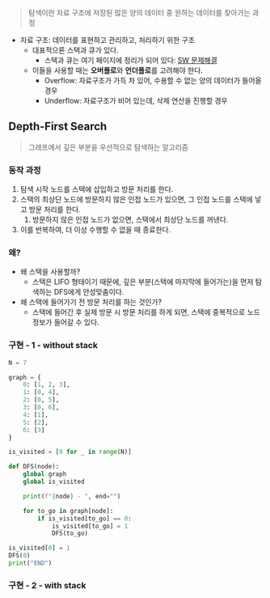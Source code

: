 > 탐색이란 자료 구조에 저장된 많은 양의 데이터 중 원하는 데이터를 찾아가는 과정
> 
- 자료 구조: 데이터를 표현하고 관리하고, 처리하기 위한 구조
    - 대표적으론 스택과 큐가 있다.
        - 스택과 큐는 여기 페이지에 정리가 되어 있다: [SW 문제해결](https://www.notion.so/SW-73fe074e068a4198a3b7d17952910202?pvs=21)
    - 이들을 사용할 때는 **오버플로**와 **언더플로**를 고려해야 한다.
        - Overflow: 자료구조가 가득 차 있어, 수용할 수 없는 양의 데이터가 들어올 경우
        - Underflow: 자료구조가 비어 있는데, 삭제 연산을 진행할 경우

## Depth-First Search

> 그래프에서 깊은 부분을 우선적으로 탐색하는 알고리즘
> 

### **동작 과정**

1. 탐색 시작 노드를 스택에 삽입하고 방문 처리를 한다.
2. 스택의 최상단 노드에 방문하지 않은 인접 노드가 있으면, 그 인접 노드를 스택에 넣고 방문 처리를 한다.
    1. 방문하지 않은 인접 노드가 없으면, 스택에서 최상단 노드를 꺼낸다.
3. 이를 반복하여, 더 이상 수행할 수 없을 때 종료한다.

### 왜?

- 왜 스택을 사용할까?
    - 스택은 LIFO 형태이기 때문에, 깊은 부분(스택에 마지막에 들어가는)을 먼저 탐색하는 DFS에게 안성맞춤이다.
- 왜 스택에 들어가기 전 방문 처리를 하는 것인가?
    - 스택에 들어간 후 실제 방문 시 방문 처리를 하게 되면, 스택에 중복적으로 노드 정보가 들어갈 수 있다.

### 구현 - 1 - without stack

```python
N = 7

graph = {
    0: [1, 2, 3],
    1: [0, 4],
    2: [0, 5],
    3: [0, 6],
    4: [1],
    5: [2],
    6: [3]
}

is_visited = [0 for _ in range(N)]

def DFS(node):
    global graph
    global is_visited

    print(f"{node} - ", end="")

    for to_go in graph[node]:
        if is_visited[to_go] == 0:
            is_visited[to_go] = 1
            DFS(to_go)

is_visited[0] = 1
DFS(0)
print("END")
```

### 구현 - 2 - with stack

```python

```